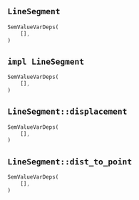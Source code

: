 ## `LineSegment`

```rust
SemValueVarDeps(
    [],
)
```

## `impl LineSegment`

```rust
SemValueVarDeps(
    [],
)
```

## `LineSegment::displacement`

```rust
SemValueVarDeps(
    [],
)
```

## `LineSegment::dist_to_point`

```rust
SemValueVarDeps(
    [],
)
```
